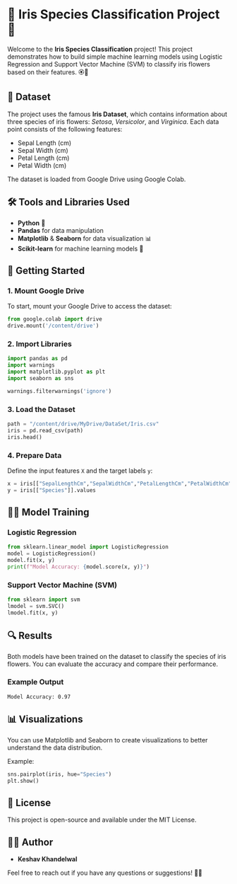 
# 🌸 Iris Species Classification Project 🌸

Welcome to the **Iris Species Classification** project! This project demonstrates how to build simple machine learning models using Logistic Regression and Support Vector Machine (SVM) to classify iris flowers based on their features. 🏵️🌿

## 📂 Dataset
The project uses the famous **Iris Dataset**, which contains information about three species of iris flowers: *Setosa*, *Versicolor*, and *Virginica*. Each data point consists of the following features:
- Sepal Length (cm)
- Sepal Width (cm)
- Petal Length (cm)
- Petal Width (cm)

The dataset is loaded from Google Drive using Google Colab.

## 🛠️ Tools and Libraries Used
- **Python** 🐍
- **Pandas** for data manipulation
- **Matplotlib** & **Seaborn** for data visualization 📊
- **Scikit-learn** for machine learning models 🤖

## 🚀 Getting Started

### 1. Mount Google Drive
To start, mount your Google Drive to access the dataset:
```python
from google.colab import drive
drive.mount('/content/drive')
```

### 2. Import Libraries
```python
import pandas as pd
import warnings
import matplotlib.pyplot as plt
import seaborn as sns

warnings.filterwarnings('ignore')
```

### 3. Load the Dataset
```python
path = "/content/drive/MyDrive/DataSet/Iris.csv"
iris = pd.read_csv(path)
iris.head()
```

### 4. Prepare Data
Define the input features `X` and the target labels `y`:
```python
x = iris[["SepalLengthCm","SepalWidthCm","PetalLengthCm","PetalWidthCm"]].values
y = iris[["Species"]].values
```

## 🏋️‍♂️ Model Training

### Logistic Regression
```python
from sklearn.linear_model import LogisticRegression
model = LogisticRegression()
model.fit(x, y)
print(f"Model Accuracy: {model.score(x, y)}")
```

### Support Vector Machine (SVM)
```python
from sklearn import svm
lmodel = svm.SVC()
lmodel.fit(x, y)
```

## 🔍 Results
Both models have been trained on the dataset to classify the species of iris flowers. You can evaluate the accuracy and compare their performance.

### Example Output
```
Model Accuracy: 0.97
```

## 📊 Visualizations
You can use Matplotlib and Seaborn to create visualizations to better understand the data distribution.

Example:
```python
sns.pairplot(iris, hue="Species")
plt.show()
```

## 📄 License
This project is open-source and available under the MIT License.

## 👨‍💻 Author
- **Keshav Khandelwal**

Feel free to reach out if you have any questions or suggestions! 📧✨
